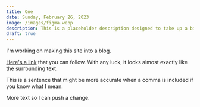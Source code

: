 ```yaml
---
title: One
date: Sunday, February 26, 2023
image: /images/figma.webp
description: This is a placeholder description designed to take up a bit of space on the page.
draft: true
---
```


I'm working on making this site into a blog.

[Here's a link](/) that you can follow. With any luck, it looks almost exactly
like the surrounding text.

This is a sentence that might be more accurate when a comma is included if you
know what I mean.

More text so I can push a change.
